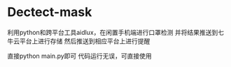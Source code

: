 # Dectect-mask
利用python和跨平台工具aidlux，在闲置手机端进行口罩检测
并将结果推送到七牛云平台上进行存储
然后推送到相应平台上进行提醒


直接python main.py即可
代码运行无误，可直接使用
